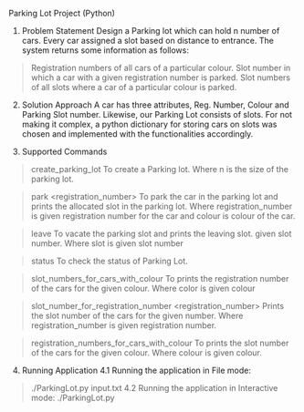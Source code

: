 Parking Lot Project (Python)
1. Problem Statement
Design a Parking lot which can hold n number of cars. Every car assigned a slot based on distance to entrance. The system returns some information as follows:

> Registration numbers of all cars of a particular colour.
> Slot number in which a car with a given registration number is parked.
> Slot numbers of all slots where a car of a particular colour is parked.

2. Solution Approach
A car has three attributes, Reg. Number, Colour and Parking Slot number. Likewise, our Parking Lot consists of slots. For not making it complex, a python dictionary for storing cars on slots was chosen and implemented with the functionalities accordingly.

3. Supported Commands
> create_parking_lot <n>
  To create a Parking lot. Where n is the size of the parking lot.

> park <registration_number> <colour>
  To park the car in the parking lot and prints the allocated slot in the parking lot. Where registration_number is given registration number for the car and colour is colour of the car.

> leave <slot>
  To vacate the parking slot and prints the leaving slot. given slot number. Where slot is given slot number

> status
  To check the status of Parking Lot.

> slot_numbers_for_cars_with_colour <colour>
  To prints the registration number of the cars for the given colour. Where color is given colour

> slot_number_for_registration_number <registration_number>
  Prints the slot number of the cars for the given number. Where registration_number is given registration number.

> registration_numbers_for_cars_with_colour <colour>
  To prints the slot number of the cars for the given colour. Where colour is given colour.

4. Running Application
4.1 Running the application in File mode:
> ./ParkingLot.py input.txt
4.2 Running the application in Interactive mode:
> ./ParkingLot.py
